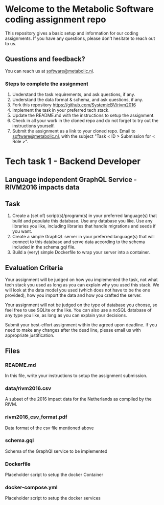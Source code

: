 # Welcome to the Metabolic Software coding assignment repo
This repository gives a basic setup and information for our coding assignments. If you have any questions, please don't hesitate to reach out to us.

## Questions and feedback?
You can reach us at software@metabolic.nl. 

### Steps to complete the assignment
1. Understand the task requirements, and ask questions, if any.
2. Understand the data format & schema, and ask questions, if any.
3. Fork this repository https://github.com/SystemicBV/rivm2016
4. Implement the task in your preferred tech stack.
5. Update the README.md with the instructions to setup the assignment.
6. Check in all your work in the cloned repo and do not forget to try out the instructions yourself.
7. Submit the assignment as a link to your cloned repo. 
Email to software@metabolic.nl, with the subject "Task < ID > Submission for < Role >". 

# Tech task 1 - Backend Developer
## Language independent GraphQL Service - RIVM2016 impacts data

## Task
1. Create a (set of) script(s)/program(s) in your preferred language(s) that build and populate this database. Use any database you like. Use any libraries you like, including libraries that handle migrations and seeds if you want.
2. Create a simple GraphQL server in your preferred language(s) that will connect to this database and serve data according to the schema included in the schema.gql file.
3. Build a (very) simple Dockerfile to wrap your server into a container.

## Evaluation Criteria
Your assignment will be judged on how you implemented the task, not what tech stack you used as long as you can explain why you used this stack. We will look at the data model you used (which does not have to be the one provided), how you import the data and how you crafted the server.

Your assignment will not be judged on the type of database you choose, so feel free to use SQLite or the like. You can also use a noSQL database of any type you like, as long as you can explain your decisions.

Submit your best-effort assignment within the agreed upon deadline. If you need to make any changes after the dead line, please email us with appropriate justification.


## Files
### README.md
In this file, write your instructions to setup the assignment submission.
### data/rivm2016.csv
A subset of the 2016 impact data for the Netherlands as compiled by the RIVM.
### rivm2016_csv_format.pdf
Data format of the csv file mentioned above
### schema.gql
Schema of the GraphQl service to be implemented
### Dockerfile
Placeholder script to setup the docker Container
### docker-compose.yml
Placeholder script to setup the docker services 
